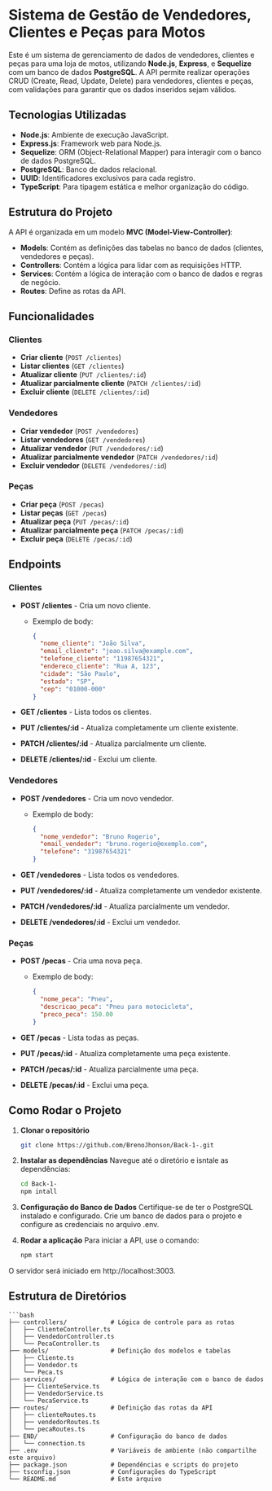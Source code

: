 # Sistema de Gestão de Vendedores, Clientes e Peças para Motos

Este é um sistema de gerenciamento de dados de vendedores, clientes e peças para uma loja de motos, utilizando **Node.js**, **Express**, e **Sequelize** com um banco de dados **PostgreSQL**. A API permite realizar operações CRUD (Create, Read, Update, Delete) para vendedores, clientes e peças, com validações para garantir que os dados inseridos sejam válidos.

## Tecnologias Utilizadas

- **Node.js**: Ambiente de execução JavaScript.
- **Express.js**: Framework web para Node.js.
- **Sequelize**: ORM (Object-Relational Mapper) para interagir com o banco de dados PostgreSQL.
- **PostgreSQL**: Banco de dados relacional.
- **UUID**: Identificadores exclusivos para cada registro.
- **TypeScript**: Para tipagem estática e melhor organização do código.

## Estrutura do Projeto

A API é organizada em um modelo **MVC (Model-View-Controller)**:

- **Models**: Contém as definições das tabelas no banco de dados (clientes, vendedores e peças).
- **Controllers**: Contém a lógica para lidar com as requisições HTTP.
- **Services**: Contém a lógica de interação com o banco de dados e regras de negócio.
- **Routes**: Define as rotas da API.
  
## Funcionalidades

### **Clientes**
- **Criar cliente** (`POST /clientes`)
- **Listar clientes** (`GET /clientes`)
- **Atualizar cliente** (`PUT /clientes/:id`)
- **Atualizar parcialmente cliente** (`PATCH /clientes/:id`)
- **Excluir cliente** (`DELETE /clientes/:id`)

### **Vendedores**
- **Criar vendedor** (`POST /vendedores`)
- **Listar vendedores** (`GET /vendedores`)
- **Atualizar vendedor** (`PUT /vendedores/:id`)
- **Atualizar parcialmente vendedor** (`PATCH /vendedores/:id`)
- **Excluir vendedor** (`DELETE /vendedores/:id`)

### **Peças**
- **Criar peça** (`POST /pecas`)
- **Listar peças** (`GET /pecas`)
- **Atualizar peça** (`PUT /pecas/:id`)
- **Atualizar parcialmente peça** (`PATCH /pecas/:id`)
- **Excluir peça** (`DELETE /pecas/:id`)

## Endpoints

### **Clientes**

- **POST /clientes** - Cria um novo cliente.
  - Exemplo de body:
    ```json
    {
      "nome_cliente": "João Silva",
      "email_cliente": "joao.silva@example.com",
      "telefone_cliente": "11987654321",
      "endereco_cliente": "Rua A, 123",
      "cidade": "São Paulo",
      "estado": "SP",
      "cep": "01000-000"
    }
    ```

- **GET /clientes** - Lista todos os clientes.
  
- **PUT /clientes/:id** - Atualiza completamente um cliente existente.

- **PATCH /clientes/:id** - Atualiza parcialmente um cliente.
  
- **DELETE /clientes/:id** - Exclui um cliente.

### **Vendedores**

- **POST /vendedores** - Cria um novo vendedor.
  - Exemplo de body:
    ```json
    {
      "nome_vendedor": "Bruno Rogerio",
      "email_vendedor": "bruno.rogerio@exemplo.com",
      "telefone": "31987654321"
    }
    ```

- **GET /vendedores** - Lista todos os vendedores.
  
- **PUT /vendedores/:id** - Atualiza completamente um vendedor existente.

- **PATCH /vendedores/:id** - Atualiza parcialmente um vendedor.
  
- **DELETE /vendedores/:id** - Exclui um vendedor.

### **Peças**

- **POST /pecas** - Cria uma nova peça.
  - Exemplo de body:
    ```json
    {
      "nome_peca": "Pneu",
      "descricao_peca": "Pneu para motocicleta",
      "preco_peca": 150.00
    }
    ```

- **GET /pecas** - Lista todas as peças.
  
- **PUT /pecas/:id** - Atualiza completamente uma peça existente.

- **PATCH /pecas/:id** - Atualiza parcialmente uma peça.
  
- **DELETE /pecas/:id** - Exclui uma peça.

## Como Rodar o Projeto

1. **Clonar o repositório**
   ```bash
   git clone https://github.com/BrenoJhonson/Back-1-.git

2. **Instalar as dependências** Navegue até o diretório e isntale as dependências:
    ```bash
    cd Back-1-
    npm intall

3. **Configuração do Banco de Dados** Certifique-se de ter o PostgreSQL instalado e configurado. Crie um banco de dados para o projeto e configure as credenciais no arquivo .env.        

4. **Rodar a aplicação** Para iniciar a API, use o comando:
    ```bash
    npm start

O servidor será iniciado em http://localhost:3003.

## Estrutura de Diretórios
    ```bash
    ├── controllers/            # Lógica de controle para as rotas
    │   ├── ClienteController.ts
    │   ├── VendedorController.ts
    │   └── PecaController.ts
    ├── models/                 # Definição dos modelos e tabelas
    │   ├── Cliente.ts
    │   ├── Vendedor.ts
    │   └── Peca.ts
    ├── services/               # Lógica de interação com o banco de dados
    │   ├── ClienteService.ts
    │   ├── VendedorService.ts
    │   └── PecaService.ts
    ├── routes/                 # Definição das rotas da API
    │   ├── clienteRoutes.ts
    │   ├── vendedorRoutes.ts
    │   └── pecaRoutes.ts
    ├── END/                    # Configuração do banco de dados
    │   └── connection.ts
    ├── .env                    # Variáveis de ambiente (não compartilhe este arquivo)
    ├── package.json            # Dependências e scripts do projeto
    ├── tsconfig.json           # Configurações do TypeScript
    └── README.md               # Este arquivo